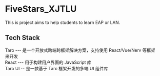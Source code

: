 # FiveStars_XJTLU
This is project aims to help students to learn EAP or LAN. 

## Tech Stack
Taro --- 是一个开放式跨端跨框架解决方案，支持使用 React/Vue/Nerv 等框架来开发 <br>
React --- 用于构建用户界面的 JavaScript 库 <br>
Taro UI -- 是一款基于 Taro 框架开发的多端 UI 组件库
